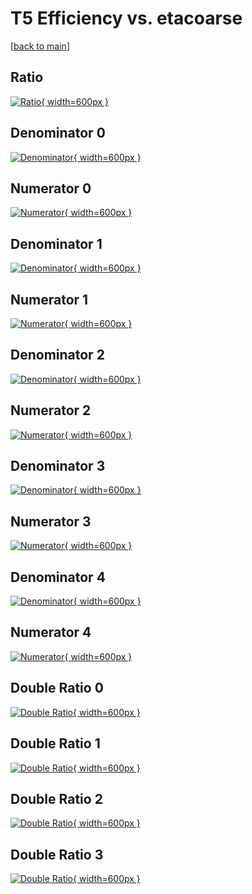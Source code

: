 # T5 Efficiency vs. etacoarse

[[back to main](./)]



## Ratio

[![Ratio](../mtv/var/T5_base_211_1_eff_etacoarse.png){ width=600px }](../mtv/var/T5_base_211_1_eff_etacoarse.pdf)

## Denominator 0

[![Denominator](../mtv/den/T5_base_211_1_eff_etacoarse_den0.png){ width=600px }](../mtv/den/T5_base_211_1_eff_etacoarse_den0.pdf)

## Numerator 0

[![Numerator](../mtv/num/T5_base_211_1_eff_etacoarse_num0.png){ width=600px }](../mtv/num/T5_base_211_1_eff_etacoarse_num0.pdf)

## Denominator 1

[![Denominator](../mtv/den/T5_base_211_1_eff_etacoarse_den1.png){ width=600px }](../mtv/den/T5_base_211_1_eff_etacoarse_den1.pdf)

## Numerator 1

[![Numerator](../mtv/num/T5_base_211_1_eff_etacoarse_num1.png){ width=600px }](../mtv/num/T5_base_211_1_eff_etacoarse_num1.pdf)

## Denominator 2

[![Denominator](../mtv/den/T5_base_211_1_eff_etacoarse_den2.png){ width=600px }](../mtv/den/T5_base_211_1_eff_etacoarse_den2.pdf)

## Numerator 2

[![Numerator](../mtv/num/T5_base_211_1_eff_etacoarse_num2.png){ width=600px }](../mtv/num/T5_base_211_1_eff_etacoarse_num2.pdf)

## Denominator 3

[![Denominator](../mtv/den/T5_base_211_1_eff_etacoarse_den3.png){ width=600px }](../mtv/den/T5_base_211_1_eff_etacoarse_den3.pdf)

## Numerator 3

[![Numerator](../mtv/num/T5_base_211_1_eff_etacoarse_num3.png){ width=600px }](../mtv/num/T5_base_211_1_eff_etacoarse_num3.pdf)

## Denominator 4

[![Denominator](../mtv/den/T5_base_211_1_eff_etacoarse_den4.png){ width=600px }](../mtv/den/T5_base_211_1_eff_etacoarse_den4.pdf)

## Numerator 4

[![Numerator](../mtv/num/T5_base_211_1_eff_etacoarse_num4.png){ width=600px }](../mtv/num/T5_base_211_1_eff_etacoarse_num4.pdf)

## Double Ratio 0

[![Double Ratio](../mtv/ratio/T5_base_211_1_eff_etacoarse_ratio0.png){ width=600px }](../mtv/ratio/T5_base_211_1_eff_etacoarse_ratio0.pdf)

## Double Ratio 1

[![Double Ratio](../mtv/ratio/T5_base_211_1_eff_etacoarse_ratio1.png){ width=600px }](../mtv/ratio/T5_base_211_1_eff_etacoarse_ratio1.pdf)

## Double Ratio 2

[![Double Ratio](../mtv/ratio/T5_base_211_1_eff_etacoarse_ratio2.png){ width=600px }](../mtv/ratio/T5_base_211_1_eff_etacoarse_ratio2.pdf)

## Double Ratio 3

[![Double Ratio](../mtv/ratio/T5_base_211_1_eff_etacoarse_ratio3.png){ width=600px }](../mtv/ratio/T5_base_211_1_eff_etacoarse_ratio3.pdf)

